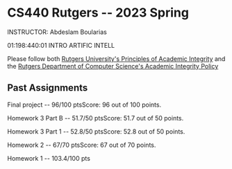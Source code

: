 # CS440 Rutgers -- 2023 Spring

INSTRUCTOR: Abdeslam Boularias

01:198:440:01 INTRO ARTIFIC INTELL 

Please follow both [Rutgers University's Principles of Academic Integrity](http://academicintegrity.rutgers.edu/) and the [Rutgers Department of Computer Science's Academic Integrity Policy](https://www.cs.rutgers.edu/academics/undergraduate/academic-integrity-policy)

## Past Assignments

Final project -- 96/100 ptsScore: 96 out of 100 points.

Homework 3 Part B -- 51.7/50 ptsScore: 51.7 out of 50 points.

Homework 3 Part 1 -- 52.8/50 ptsScore: 52.8 out of 50 points.

Homework 2 -- 67/70 ptsScore: 67 out of 70 points.

Homework 1 -- 103.4/100 pts
